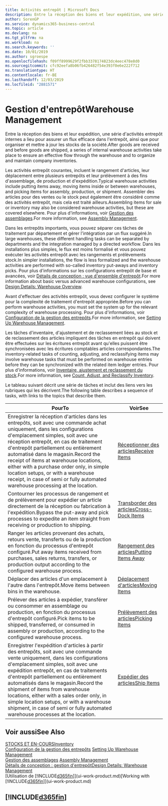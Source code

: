 ```yaml
---
title: Activités entrepôt | Microsoft Docs
description: Entre la réception des biens et leur expédition, une série d'activités entrepôt internes a lieu pour assurer un flux efficace dans l'entrepôt, ainsi que pour organiser et mettre à jour les stocks de la société.
author: SorenGP
ms.service: dynamics365-business-central
ms.topic: article
ms.devlang: na
ms.tgt_pltfrm: na
ms.workload: na
ms.search.keywords: ''
ms.date: 10/01/2019
ms.author: sgroespe
ms.openlocfilehash: f09ff8999629f2fbb3378174823dc4eec478e8d0
ms.sourcegitcommit: cfc92eefa8b06fb426482f54e393f0e6e222f712
ms.translationtype: HT
ms.contentlocale: fr-BE
ms.lasthandoff: 12/03/2019
ms.locfileid: "2881571"
---
```

# <a name="warehouse-management"></a><span data-ttu-id="5ed88-103">Gestion d'entrepôt</span><span class="sxs-lookup"><span data-stu-id="5ed88-103">Warehouse Management</span></span>
<span data-ttu-id="5ed88-104">Entre la réception des biens et leur expédition, une série d'activités entrepôt internes a lieu pour assurer un flux efficace dans l'entrepôt, ainsi que pour organiser et mettre à jour les stocks de la société.</span><span class="sxs-lookup"><span data-stu-id="5ed88-104">After goods are received and before goods are shipped, a series of internal warehouse activities take place to ensure an effective flow through the warehouse and to organize and maintain company inventories.</span></span>

<span data-ttu-id="5ed88-105">Les activités entrepôt courantes, incluent le rangement d'articles, leur déplacement entre plusieurs entrepôts et leur prélèvement à des fins d'assemblage, de production et d'expédition.</span><span class="sxs-lookup"><span data-stu-id="5ed88-105">Typical warehouse activities include putting items away, moving items inside or between warehouses, and picking items for assembly, production, or shipment.</span></span> <span data-ttu-id="5ed88-106">Assembler des articles pour des ventes ou le stock peut également être considéré comme des activités entrepôt, mais cela est traité ailleurs.</span><span class="sxs-lookup"><span data-stu-id="5ed88-106">Assembling items for sale or inventory may also be considered warehouse activities, but these are covered elsewhere.</span></span> <span data-ttu-id="5ed88-107">Pour plus d'informations, voir [Gestion des assemblages](assembly-assemble-items.md).</span><span class="sxs-lookup"><span data-stu-id="5ed88-107">For more information, see [Assembly Management](assembly-assemble-items.md).</span></span>  

<span data-ttu-id="5ed88-108">Dans les entrepôts importants, vous pouvez séparer ces tâches de traitement par département et gérer l'intégration par un flux suggéré.</span><span class="sxs-lookup"><span data-stu-id="5ed88-108">In large warehouses, these different handling tasks can be separated by departments and the integration managed by a directed workflow.</span></span> <span data-ttu-id="5ed88-109">Dans les installations plus simples, le flux est moins formalisé et vous pouvez exécuter les activités entrepôt avec les rangements et prélèvements stock.</span><span class="sxs-lookup"><span data-stu-id="5ed88-109">In simpler installations, the flow is less formalized and the warehouse activities are performed with so-called inventory put-aways and inventory picks.</span></span> <span data-ttu-id="5ed88-110">Pour plus d'informations sur les configurations entrepôt de base et avancées, voir [Détails de conception : vue d'ensemble d'entrepôt](design-details-warehouse-overview.md).</span><span class="sxs-lookup"><span data-stu-id="5ed88-110">For more information about basic versus advanced warehouse configurations, see [Design Details: Warehouse Overview](design-details-warehouse-overview.md).</span></span>

<span data-ttu-id="5ed88-111">Avant d'effectuer des activités entrepôt, vous devez configurer le système pour la complexité de traitement d'entrepôt appropriée.</span><span class="sxs-lookup"><span data-stu-id="5ed88-111">Before you can perform warehouse activities, you must set the system up for the relevant complexity of warehouse processing.</span></span> <span data-ttu-id="5ed88-112">Pour plus d'informations, voir [Configuration de la gestion des entrepôts](warehouse-setup-warehouse.md).</span><span class="sxs-lookup"><span data-stu-id="5ed88-112">For more information, see [Setting Up Warehouse Management](warehouse-setup-warehouse.md).</span></span>

<span data-ttu-id="5ed88-113">Les tâches d'inventaire, d'ajustement et de reclassement liées au stock et de reclassement des articles impliquent des tâches en entrepôt qui doivent être effectuées sur les écritures entrepôt avant qu'elles puissent être synchronisées avec les écritures comptables articles correspondantes.</span><span class="sxs-lookup"><span data-stu-id="5ed88-113">The inventory-related tasks of counting, adjusting, and reclassifying items may involve warehouse tasks that must be performed on warehouse entries before they can be synchronized with the related item ledger entries.</span></span> <span data-ttu-id="5ed88-114">Pour plus d'informations, voir [Inventaire, ajustement et reclassement du stock](inventory-how-count-adjust-reclassify.md).</span><span class="sxs-lookup"><span data-stu-id="5ed88-114">For more information, see [Count, Adjust, and Reclassify Inventory](inventory-how-count-adjust-reclassify.md).</span></span>

 <span data-ttu-id="5ed88-115">Le tableau suivant décrit une série de tâches et inclut des liens vers les rubriques qui les décrivent.</span><span class="sxs-lookup"><span data-stu-id="5ed88-115">The following table describes a sequence of tasks, with links to the topics that describe them.</span></span>   

|<span data-ttu-id="5ed88-116">**Pour**</span><span class="sxs-lookup"><span data-stu-id="5ed88-116">**To**</span></span>|<span data-ttu-id="5ed88-117">**Voir**</span><span class="sxs-lookup"><span data-stu-id="5ed88-117">**See**</span></span>|  
|------------|-------------|  
|<span data-ttu-id="5ed88-118">Enregistrer la réception d'articles dans les entrepôts, soit avec une commande achat uniquement, dans les configurations d'emplacement simples, soit avec une réception entrepôt, en cas de traitement d'entrepôt partiellement ou entièrement automatisé dans le magasin.</span><span class="sxs-lookup"><span data-stu-id="5ed88-118">Record the receipt of items at warehouse locations, either with a purchase order only, in simple location setups, or with a warehouse receipt, in case of semi or fully automated warehouse processing at the location.</span></span>|[<span data-ttu-id="5ed88-119">Réceptionner des articles</span><span class="sxs-lookup"><span data-stu-id="5ed88-119">Receive Items</span></span>](warehouse-how-receive-items.md)|
|<span data-ttu-id="5ed88-120">Contourner les processus de rangement et de prélèvement pour expédier un article directement de la réception ou fabrication à l'expédition.</span><span class="sxs-lookup"><span data-stu-id="5ed88-120">Bypass the put-away and pick processes to expedite an item straight from receiving or production to shipping.</span></span>|[<span data-ttu-id="5ed88-121">Transborder des articles</span><span class="sxs-lookup"><span data-stu-id="5ed88-121">Cross-Dock Items</span></span>](warehouse-how-to-cross-dock-items.md)|    
|<span data-ttu-id="5ed88-122">Ranger les articles provenant des achats, retours vente, transferts ou de la production en fonction du processus d'entrepôt configuré.</span><span class="sxs-lookup"><span data-stu-id="5ed88-122">Put away items received from purchases, sales returns, transfers, or production output according to the configured warehouse process.</span></span>|[<span data-ttu-id="5ed88-123">Rangement des articles</span><span class="sxs-lookup"><span data-stu-id="5ed88-123">Putting Items Away</span></span>](warehouse-put-away-items.md)|
|<span data-ttu-id="5ed88-124">Déplacer des articles d'un emplacement à l'autre dans l'entrepôt.</span><span class="sxs-lookup"><span data-stu-id="5ed88-124">Move items between bins in the warehouse.</span></span>|[<span data-ttu-id="5ed88-125">Déplacement d'articles</span><span class="sxs-lookup"><span data-stu-id="5ed88-125">Moving Items</span></span>](warehouse-move-items.md)|
|<span data-ttu-id="5ed88-126">Prélever des articles à expédier, transférer ou consommer en assemblage ou production, en fonction du processus d'entrepôt configuré.</span><span class="sxs-lookup"><span data-stu-id="5ed88-126">Pick items to be shipped, transferred, or consumed in assembly or production, according to the configured warehouse process.</span></span>|[<span data-ttu-id="5ed88-127">Prélèvement des articles</span><span class="sxs-lookup"><span data-stu-id="5ed88-127">Picking Items</span></span>](warehouse-pick-items.md)|
|<span data-ttu-id="5ed88-128">Enregistrer l'expédition d'articles à partir des entrepôts, soit avec une commande vente uniquement, dans les configurations d'emplacement simples, soit avec une expédition entrepôt, en cas de traitements d'entrepôt partiellement ou entièrement automatisés dans le magasin.</span><span class="sxs-lookup"><span data-stu-id="5ed88-128">Record the shipment of items from warehouse locations, either with a sales order only, in simple location setups, or with a warehouse shipment, in case of semi or fully automated warehouse processes at the location.</span></span>|[<span data-ttu-id="5ed88-129">Expédier des articles</span><span class="sxs-lookup"><span data-stu-id="5ed88-129">Ship Items</span></span>](warehouse-how-ship-items.md)|  

## <a name="see-also"></a><span data-ttu-id="5ed88-130">Voir aussi</span><span class="sxs-lookup"><span data-stu-id="5ed88-130">See Also</span></span>  
[<span data-ttu-id="5ed88-131">STOCKS ET EN-COURS</span><span class="sxs-lookup"><span data-stu-id="5ed88-131">Inventory</span></span>](inventory-manage-inventory.md)  
<span data-ttu-id="5ed88-132">[Configuration de la gestion des entrepôts](warehouse-setup-warehouse.md)   </span><span class="sxs-lookup"><span data-stu-id="5ed88-132">[Setting Up Warehouse Management](warehouse-setup-warehouse.md)   </span></span>  
<span data-ttu-id="5ed88-133">[Gestion des assemblages](assembly-assemble-items.md)  </span><span class="sxs-lookup"><span data-stu-id="5ed88-133">[Assembly Management](assembly-assemble-items.md)  </span></span>  
[<span data-ttu-id="5ed88-134">Détails de conception : gestion d'entrepôt</span><span class="sxs-lookup"><span data-stu-id="5ed88-134">Design Details: Warehouse Management</span></span>](design-details-warehouse-management.md)  
<span data-ttu-id="5ed88-135">[Utilisation de [!INCLUDE[d365fin](includes/d365fin_md.md)]](ui-work-product.md)</span><span class="sxs-lookup"><span data-stu-id="5ed88-135">[Working with [!INCLUDE[d365fin](includes/d365fin_md.md)]](ui-work-product.md)</span></span>  

## [!INCLUDE[d365fin](includes/free_trial_md.md)]  

